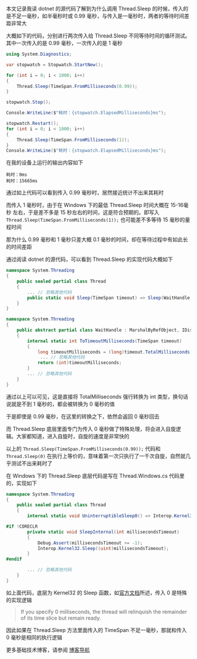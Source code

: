 本文记录我读 dotnet 的源代码了解到为什么调用 Thread.Sleep 的时候，传入的是不足一毫秒，如半毫秒时或 0.99 毫秒，与传入是一毫秒时，两者的等待时间差距非常大

<!--more-->


<!-- 发布 -->
<!-- 博客 -->

大概如下的代码，分别进行两次传入给 Thread.Sleep 不同等待时间的循环测试。其中一次传入的是 0.99 毫秒，一次传入的是 1 毫秒

```csharp
using System.Diagnostics;

var stopwatch = Stopwatch.StartNew();

for (int i = 0; i < 1000; i++)
{
    Thread.Sleep(TimeSpan.FromMilliseconds(0.99));
}

stopwatch.Stop();

Console.WriteLine($"耗时：{stopwatch.ElapsedMilliseconds}ms");

stopwatch.Restart();
for (int i = 0; i < 1000; i++)
{
    Thread.Sleep(TimeSpan.FromMilliseconds(1));
}
Console.WriteLine($"耗时：{stopwatch.ElapsedMilliseconds}ms");
```

在我的设备上运行的输出内容如下

```
耗时：0ms
耗时：15665ms
```

通过如上代码可以看到传入 0.99 毫秒时，居然接近统计不出来其耗时

而传入 1 毫秒时，由于在 Windows 下的最低 Thread.Sleep 时间大概在 15-16毫秒 左右，于是差不多是 15 秒左右的时间，这是符合预期的。即写入 `Thread.Sleep(TimeSpan.FromMilliseconds(1));` 也可能差不多等待 15 毫秒的量程时间

那为什么 0.99 毫秒和 1 毫秒只差大概 0.1 毫秒的时间，却在等待过程中有如此长的时间差距

通过阅读 dotnet 的源代码，可以看到 Thread.Sleep 的实现代码大概如下

```csharp
namespace System.Threading
{
    public sealed partial class Thread
    {
        ... // 忽略其他代码
        public static void Sleep(TimeSpan timeout) => Sleep(WaitHandle.ToTimeoutMilliseconds(timeout));
    }
}

namespace System.Threading
{
    public abstract partial class WaitHandle : MarshalByRefObject, IDisposable
    {
        internal static int ToTimeoutMilliseconds(TimeSpan timeout)
        {
            long timeoutMilliseconds = (long)timeout.TotalMilliseconds;
             ... // 忽略其他代码
            return (int)timeoutMilliseconds;
        }
        ... // 忽略其他代码
    }
}
```

通过以上可以可见，这是直接将 TotalMilliseconds 强行转换为 int 类型，换句话说就是不到 1 毫秒的，都会被转换为 0 毫秒的值

于是即使是 0.99 毫秒，在这里的转换之下，依然会返回 0 毫秒回去

而 Thread.Sleep 底层里面专门为传入 0 毫秒做了特殊处理，将会进入自旋逻辑。大家都知道，进入自旋时，自旋的速度是非常快的

以上的 `Thread.Sleep(TimeSpan.FromMilliseconds(0.99));` 代码和 `Thread.Sleep(0)` 在执行上等价的，意味着第一次只执行了一千次自旋，自然就几乎测试不出来耗时了

在 Windows 下的 Thread.Sleep 底层代码是写在 Thread.Windows.cs 代码里的，实现如下

```csharp
namespace System.Threading
{
    public sealed partial class Thread
    {
        internal static void UninterruptibleSleep0() => Interop.Kernel32.Sleep(0);

#if !CORECLR
        private static void SleepInternal(int millisecondsTimeout)
        {
            Debug.Assert(millisecondsTimeout >= -1);
            Interop.Kernel32.Sleep((uint)millisecondsTimeout);
        }
#endif

        ... // 忽略其他代码
    }
}
```

如上面代码，底层为 Kernel32 的 Sleep 函数，如[官方文档](https://learn.microsoft.com/en-us/windows/win32/api/synchapi/nf-synchapi-sleep)所述，传入 0 是特殊的实现逻辑

> If you specify 0 milliseconds, the thread will relinquish the remainder of its time slice but remain ready.

因此如果在 Thread.Sleep 方法里面传入的 TimeSpan 不足一毫秒，那就和传入 0 毫秒是相同的执行逻辑

更多基础技术博客，请参阅 [博客导航](https://blog.lindexi.com/post/%E5%8D%9A%E5%AE%A2%E5%AF%BC%E8%88%AA.html )
